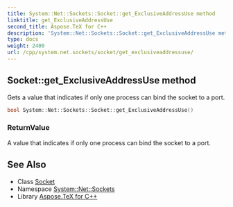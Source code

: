 ```yaml
---
title: System::Net::Sockets::Socket::get_ExclusiveAddressUse method
linktitle: get_ExclusiveAddressUse
second_title: Aspose.TeX for C++
description: 'System::Net::Sockets::Socket::get_ExclusiveAddressUse method. Gets a value that indicates if only one process can bind the socket to a port in C++.'
type: docs
weight: 2400
url: /cpp/system.net.sockets/socket/get_exclusiveaddressuse/
---
```

## Socket::get_ExclusiveAddressUse method


Gets a value that indicates if only one process can bind the socket to a port.

```cpp
bool System::Net::Sockets::Socket::get_ExclusiveAddressUse()
```


### ReturnValue

A value that indicates if only one process can bind the socket to a port.

## See Also

* Class [Socket](../)
* Namespace [System::Net::Sockets](../../)
* Library [Aspose.TeX for C++](../../../)
